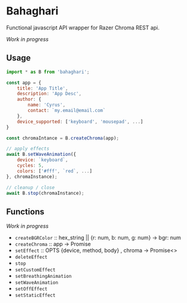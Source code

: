 # Bahaghari
Functional javascript API wrapper for Razer Chroma REST api.

*Work in progress*

## Usage

```javascript
import * as B from 'bahaghari';

const app = {
    title: 'App Title',
    description: 'App Desc',
    author: {
        name: 'Cyrus',
        contact: `my.email@email.com`
    },
    device_supported: ['keyboard', 'mousepad', ...]
}

const chromaIntance = B.createChroma(app);

// apply effects
await B.setWaveAnimation({
    device: `keyboard`,
    cycles: 5,
    colors: ['#fff', `red`, ...]
}, chromaInstance);

// cleanup / close
await B.stop(chromaInstance);
```

## Functions
*Work in progress*

- `createBGRColor` :: hex_string || {r: num, b: num, g: num} -> bgr: num
- `createChroma` :: app -> Promise<chromaInstance>
- `setEffect` :: OPTS {device, method, body} , chroma -> Promise<>
- `deleteEffect`
- `stop`
- `setCustomEffect`
- `setBreathingAnimation`
- `setWaveAnimation`
- `setOffEffect`
- `setStaticEffect`
